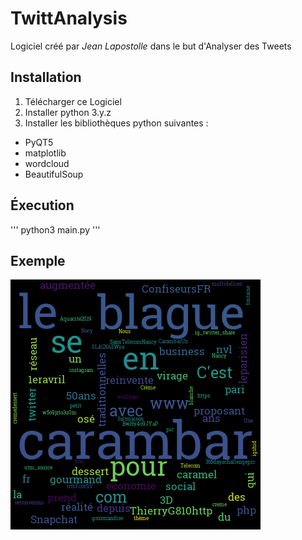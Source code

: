  # TwittAnalysis

 Logiciel créé par *Jean Lapostolle* dans le but d'Analyser des Tweets

 ## Installation

 1. Télécharger ce Logiciel
 2. Installer python 3.y.z
 3. Installer les bibliothèques python suivantes :
  - PyQT5
  - matplotlib
  - wordcloud
  - BeautifulSoup

## Éxecution

'''
python3 main.py
'''

## Exemple

[![ALT TEXT](wordcloud.png)](example.mp4)
